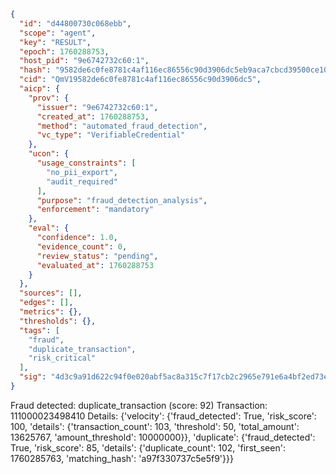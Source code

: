 ```json
{
  "id": "d44800730c068ebb",
  "scope": "agent",
  "key": "RESULT",
  "epoch": 1760288753,
  "host_pid": "9e6742732c60:1",
  "hash": "9582de6c0fe8781c4af116ec86556c90d3906dc5eb9aca7cbcd39500ce108966",
  "cid": "QmV19582de6c0fe8781c4af116ec86556c90d3906dc5",
  "aicp": {
    "prov": {
      "issuer": "9e6742732c60:1",
      "created_at": 1760288753,
      "method": "automated_fraud_detection",
      "vc_type": "VerifiableCredential"
    },
    "ucon": {
      "usage_constraints": [
        "no_pii_export",
        "audit_required"
      ],
      "purpose": "fraud_detection_analysis",
      "enforcement": "mandatory"
    },
    "eval": {
      "confidence": 1.0,
      "evidence_count": 0,
      "review_status": "pending",
      "evaluated_at": 1760288753
    }
  },
  "sources": [],
  "edges": [],
  "metrics": {},
  "thresholds": {},
  "tags": [
    "fraud",
    "duplicate_transaction",
    "risk_critical"
  ],
  "sig": "4d3c9a91d622c94f0e020abf5ac8a315c7f17cb2c2965e791e6a4bf2ed73ed1b"
}
```

Fraud detected: duplicate_transaction (score: 92)
Transaction: 111000023498410
Details: {'velocity': {'fraud_detected': True, 'risk_score': 100, 'details': {'transaction_count': 103, 'threshold': 50, 'total_amount': 13625767, 'amount_threshold': 10000000}}, 'duplicate': {'fraud_detected': True, 'risk_score': 85, 'details': {'duplicate_count': 102, 'first_seen': 1760285763, 'matching_hash': 'a97f330737c5e5f9'}}}
